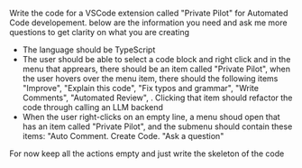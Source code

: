Write the code for a VSCode extension called "Private Pilot" for Automated Code developement. below are the information you need and ask me more questions to get clarity on what you are creating
* The language should be TypeScript
* The user should be able to select a code block and right click and in the menu that apprears, there should be an item called "Private Pilot", when the user hovers over the menu item, there should the following items "Improve", "Explain this code", "Fix typos and grammar", "Write Comments", "Automated Review", . Clicking that item should refactor the code through calling an LLM backend 
* When the user right-clicks on an empty line, a menu shoud open that has an item called "Private Pilot", and the submenu should contain these items: "Auto Comment. Create Code. "Ask a question"

For now keep all the actions empty and just write the skeleton of the code 
